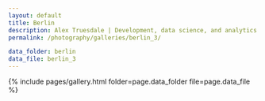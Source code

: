 ```yaml
---
layout: default
title: Berlin
description: Alex Truesdale | Development, data science, and analytics. Pursuing growth with boundless, interminable curiosity.
permalink: /photography/galleries/berlin_3/

data_folder: berlin
data_file: berlin_3
---
```

{% include pages/gallery.html folder=page.data_folder file=page.data_file %}
